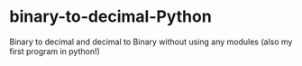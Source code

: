 # binary-to-decimal-Python
Binary to decimal and decimal to Binary  without using any modules (also my first program in python!)
